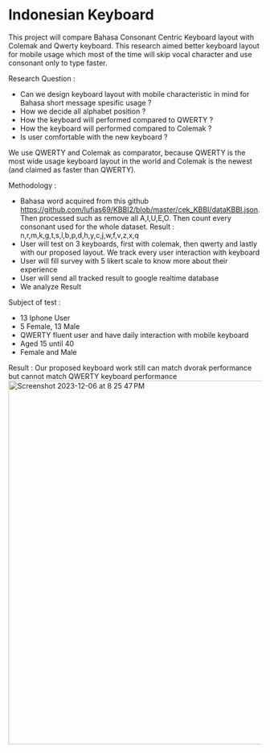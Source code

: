 
# Indonesian Keyboard

This project will compare Bahasa Consonant Centric Keyboard layout with Colemak and Qwerty keyboard. This research aimed better keyboard layout for mobile usage which most of the time will skip vocal character and use consonant only to type faster.

Research Question : 
-  Can we design keyboard layout with mobile characteristic in mind for Bahasa short message spesific usage ?
- How we decide all alphabet position ?
- How the keyboard will performed compared to QWERTY ?
- How the keyboard will performed compared to Colemak ?
- Is user comfortable with the new keyboard ?

We use QWERTY and Colemak as comparator, because QWERTY is the most wide usage keyboard layout in the world and Colemak is the newest (and claimed as faster than QWERTY).

Methodology :
- Bahasa word acquired from this github https://github.com/lufias69/KBBI2/blob/master/cek_KBBI/dataKBBI.json. Then processed such as remove all A,I,U,E,O. Then count every consonant used for the whole dataset. Result : n,r,m,k,g,t,s,l,b,p,d,h,y,c,j,w,f,v,z,x,q
- User will test on 3 keyboards, first with colemak, then qwerty and lastly with our proposed layout. We track every user interaction with keyboard
- User will fill survey with 5 likert scale to know more about their experience
- User will send all tracked result to google realtime database
- We analyze Result

Subject of test :
- 13 Iphone User
- 5 Female, 13 Male
- QWERTY fluent user and have daily interaction with mobile keyboard
- Aged 15 until 40
- Female and Male

Result :
Our proposed keyboard work still can match dvorak performance but cannot match QWERTY keyboard performance
<img width="722" alt="Screenshot 2023-12-06 at 8 25 47 PM" src="https://github.com/tdimk2023p/final-project-kurniadi92/assets/9148775/1d6cad96-ce3e-478d-8d48-09de69b75ddf">



